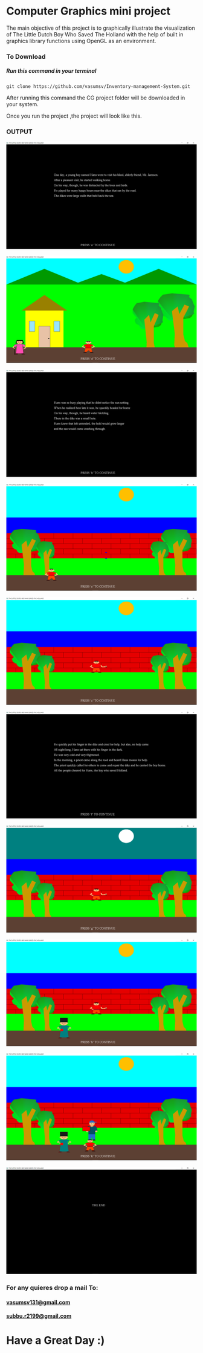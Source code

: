#  Computer Graphics mini project 

The main objective of this project is to graphically illustrate the visualization of The Little Dutch Boy Who Saved The Holland with the help of built in graphics library functions using OpenGL as an environment.

### To Download
 ##### Run this command in your terminal
 ```Python3
 git clone https://github.com/vasumsv/Inventory-management-System.git
 ```
 After running this command the CG project folder will be downloaded in your system.

  Once you run the project ,the project will look like this.
  
  
 ### OUTPUT
 ![1](https://github.com/vasumsv/The-Little-Dutch-Boy-CG-project/blob/master/screenshots/1.png)
 
 ![2](https://github.com/vasumsv/The-Little-Dutch-Boy-CG-project/blob/master/screenshots/2.png)
  
 ![3](https://github.com/vasumsv/The-Little-Dutch-Boy-CG-project/blob/master/screenshots/3.png)
   
 ![4](https://github.com/vasumsv/The-Little-Dutch-Boy-CG-project/blob/master/screenshots/4.png)


 ![5](https://github.com/vasumsv/The-Little-Dutch-Boy-CG-project/blob/master/screenshots/5.png)
   
 ![6](https://github.com/vasumsv/The-Little-Dutch-Boy-CG-project/blob/master/screenshots/6.png)
      
 ![7](https://github.com/vasumsv/The-Little-Dutch-Boy-CG-project/blob/master/screenshots/7.png)
         
 ![8](https://github.com/vasumsv/The-Little-Dutch-Boy-CG-project/blob/master/screenshots/8.png)
            
 ![9](https://github.com/vasumsv/The-Little-Dutch-Boy-CG-project/blob/master/screenshots/9.png)
               
 ![10](https://github.com/vasumsv/The-Little-Dutch-Boy-CG-project/blob/master/screenshots/10.png)




### For any quieres drop a mail To:

#### vasumsv131@gmail.com
#### subbu.r2199@gmail.com


# Have a Great Day :)

 
 
